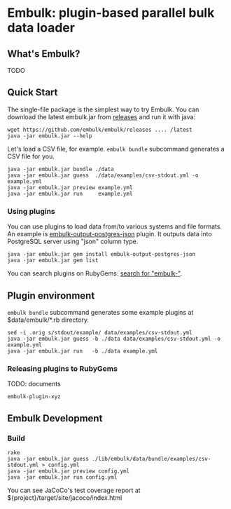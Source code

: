 # Embulk: plugin-based parallel bulk data loader

## What's Embulk?

TODO

## Quick Start

The single-file package is the simplest way to try Embulk. You can download the latest embulk.jar from [releases]() and run it with java:

```
wget https://github.com/embulk/embulk/releases .... /latest
java -jar embulk.jar --help
```

Let's load a CSV file, for example. `embulk bundle` subcommand generates a CSV file for you.

```
java -jar embulk.jar bundle ./data
java -jar embulk.jar guess  ./data/examples/csv-stdout.yml -o example.yml
java -jar embulk.jar preview example.yml
java -jar embulk.jar run     example.yml
```

### Using plugins

You can use plugins to load data from/to various systems and file formats.
An example is [embulk-output-postgres-json]() plugin. It outputs data into PostgreSQL server using "json" column type.

```
java -jar embulk.jar gem install embulk-output-postgres-json
java -jar embulk.jar gem list
```

You can search plugins on RubyGems: [search for "embulk-"](https://rubygems.org/search?utf8=%E2%9C%93&query=embulk-).

## Plugin environment

`embulk bundle` subcommand generates some example plugins at $data/embulk/\*.rb directory.

```
sed -i .orig s/stdout/example/ data/examples/csv-stdout.yml
java -jar embulk.jar guess -b ./data data/examples/csv-stdout.yml -o example.yml
java -jar embulk.jar run   -b ./data example.yml
```

### Releasing plugins to RubyGems

TODO: documents

```
embulk-plugin-xyz
```

## Embulk Development

### Build

```
rake
java -jar embulk.jar guess ./lib/embulk/data/bundle/examples/csv-stdout.yml > config.yml
java -jar embulk.jar preview config.yml
java -jar embulk.jar run config.yml
```

You can see JaCoCo's test coverage report at ${project}/target/site/jacoco/index.html

